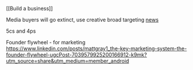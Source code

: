 [[Build a business]]

Media buyers will go extinct, use creative broad targeting [news](https://www.linkedin.com/posts/tyler-fyfe_media-buyers-wont-exist-in-the-next-5-years-activity-7036341501987061760-GCCB?utm_source=share&utm_medium=member_desktop)

5cs and 4ps

Founder flywheel - for marketing
https://www.linkedin.com/posts/mattgray1_the-key-marketing-system-the-founder-flywheel-ugcPost-7039579925200166912-k9mk?utm_source=share&utm_medium=member_android